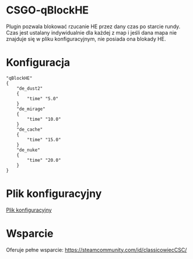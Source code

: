 # CSGO-qBlockHE
Plugin pozwala blokować rzucanie HE przez dany czas po starcie rundy. Czas jest ustalany indywidualnie dla każdej z map i jeśli dana mapa nie znajduje się w pliku konfiguracyjnym, nie posiada ona blokady HE.

# Konfiguracja
```
"qBlockHE"
{
	"de_dust2"
	{
		"time" "5.0"
	}
	"de_mirage"
	{
		"time" "10.0"
	}
	"de_cache"
	{
		"time" "15.0"
	}
	"de_nuke"
	{
		"time" "20.0"
	}
}
```

# Plik konfiguracyjny
[Plik konfiguracyjny](qBlockHE.cfg)

# Wsparcie
Oferuje pełne wsparcie: https://steamcommunity.com/id/classicowiecCSC/
